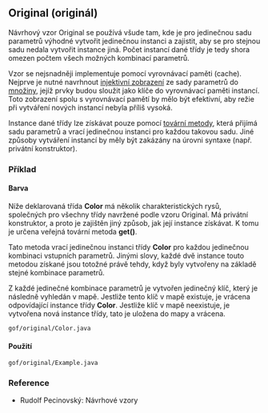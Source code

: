 ## Original (originál)

Návrhový vzor Original se používá všude tam, kde je pro jedinečnou sadu parametrů výhodné vytvořit jedinečnou instanci a zajistit, aby se pro stejnou sadu nedala vytvořit instance jiná. Počet instancí dané třídy je tedy shora omezen počtem všech možných kombinací parametrů.

Vzor se nejsnadněji implementuje pomocí vyrovnávací paměti (cache). Nejprve je nutné navrhnout [injektivní zobrazení](wiki/zobrazeni) ze sady parametrů do [množiny](wiki/mnozina), jejíž prvky budou sloužit jako klíče do vyrovnávací paměti instancí. Toto zobrazení spolu s vyrovnávací pamětí by mělo být efektivní, aby režie při vytváření nových instancí nebyla příliš vysoká. 

Instance dané třídy lze získávat pouze pomocí [tovární metody](wiki/factory-method), která přijímá sadu parametrů a vrací jedinečnou instanci pro každou takovou sadu. Jiné způsoby vytváření instancí by měly být zakázány na úrovni syntaxe (např. privátní konstruktor).

### Příklad

#### Barva

Níže deklarovaná třída **Color** má několik charakteristických rysů, společných pro všechny třídy navržené podle vzoru Original. Má privátní konstruktor, a proto je zajištěn jiný způsob, jak její instance získávat. K tomu je určena veřejná tovární metoda **get()**. 

Tato metoda vrací jedinečnou instanci třídy **Color** pro každou jedinečnou kombinaci vstupních parametrů. Jinými slovy, každé dvě instance touto metodou získané jsou totožné právě tehdy, když byly vytvořeny na základě stejné kombinace parametrů.

Z každé jedinečné kombinace parametrů je vytvořen jedinečný klíč, který je následně vyhledán v mapě. Jestliže tento klíč v mapě existuje, je vrácena odpovídající instance třídy **Color**. Jestliže klíč v mapě neexistuje, je vytvořena nová instance třídy, tato je uložena do mapy a vrácena.

```include:java
gof/original/Color.java
```

#### Použití

```include:java
gof/original/Example.java
```

### Reference

- Rudolf Pecinovský: Návrhové vzory